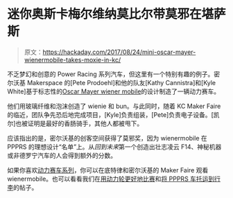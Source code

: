 # 迷你奥斯卡梅尔维纳莫比尔带莫邪在堪萨斯

> 原文：<https://hackaday.com/2017/08/24/mini-oscar-mayer-wienermobile-takes-moxie-in-kc/>

不乏梦幻和创意的 Power Racing 系列汽车，但这里有一个特别有趣的例子。密尔沃基 Makerspace 的[Pete Prodoehl]和他的队友[Kathy Cannistra]和[Kyle White]基于标志性的[Oscar Mayer wiener mobile](https://milwaukeemakerspace.org/2017/07/the-wiener-is-a-winner/)的设计制造了一辆动力赛车。

他们用玻璃纤维和泡沫创造了 wienie 和 bun。与此同时，随着 KC Maker Faire 的临近，团队争先恐后地完成项目，[Kyle]负责组装，[Pete]负责电子设备。[凯尔]也被证明是最好的香肠骑手，其他人都被甩下。

应该指出的是，密尔沃基的创客空间获得了莫邪奖，因为 wienermobile 在 PPPRS 的理想设计“名单”上。从*回到未来*第一个创造出壮志凌云 F14、神秘机器或非德罗宁汽车的人会得到额外的分数。

如果你喜欢[动力赛车系列](http://www.powerracingseries.org/)，你可以在底特律和密尔沃基的 Maker Faire 观看 wienermobile。也可以看看我们在[用动力轮更好地比赛](http://hackaday.com/2015/09/06/better-racing-with-power-wheels/)和[将 PPPRS 车托运到行李](http://hackaday.com/2013/10/04/how-this-power-racing-series-car-on-a-plane-to-wmf/)的帖子。